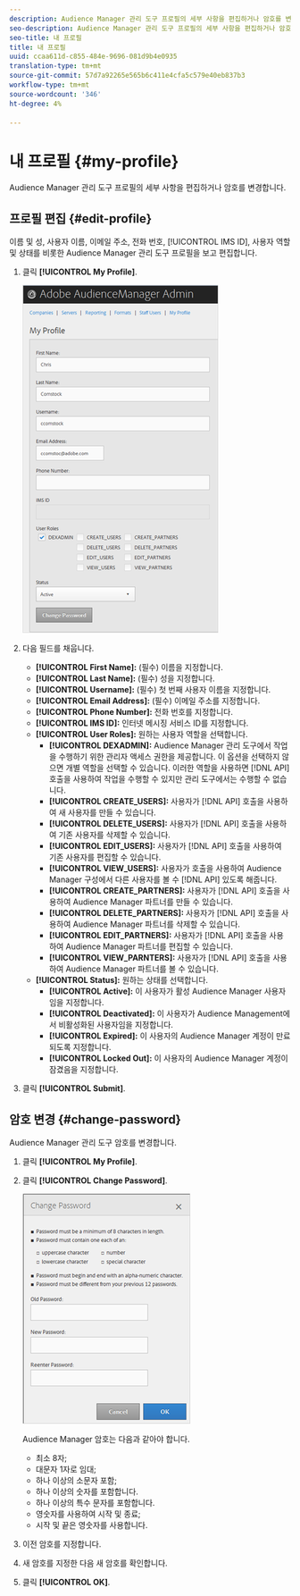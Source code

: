 ```yaml
---
description: Audience Manager 관리 도구 프로필의 세부 사항을 편집하거나 암호를 변경합니다.
seo-description: Audience Manager 관리 도구 프로필의 세부 사항을 편집하거나 암호를 변경합니다.
seo-title: 내 프로필
title: 내 프로필
uuid: ccaa611d-c855-484e-9696-081d9b4e0935
translation-type: tm+mt
source-git-commit: 57d7a92265e565b6c411e4cfa5c579e40eb837b3
workflow-type: tm+mt
source-wordcount: '346'
ht-degree: 4%

---
```



# 내 프로필 {#my-profile}

Audience Manager 관리 도구 프로필의 세부 사항을 편집하거나 암호를 변경합니다.

<!-- c_my_profile.xml -->

## 프로필 편집 {#edit-profile}

이름 및 성, 사용자 이름, 이메일 주소, 전화 번호, [!UICONTROL IMS ID], 사용자 역할 및 상태를 비롯한 Audience Manager 관리 도구 프로필을 보고 편집합니다.

<!-- t_edit_profile.xml -->

1. 클릭 **[!UICONTROL My Profile]**.

   ![단계 결과](assets/profile.png)

2. 다음 필드를 채웁니다.
   * **[!UICONTROL First Name]:** (필수) 이름을 지정합니다.
   * **[!UICONTROL Last Name]:** (필수) 성을 지정합니다.
   * **[!UICONTROL Username]:** (필수) 첫 번째 사용자 이름을 지정합니다.
   * **[!UICONTROL Email Address]:** (필수) 이메일 주소를 지정합니다.
   * **[!UICONTROL Phone Number]:** 전화 번호를 지정합니다.
   * **[!UICONTROL IMS ID]:** 인터넷 메시징 서비스 ID를 지정합니다.
   * **[!UICONTROL User Roles]:** 원하는 사용자 역할을 선택합니다.
      * **[!UICONTROL DEXADMIN]:** Audience Manager 관리 도구에서 작업을 수행하기 위한 관리자 액세스 권한을 제공합니다. 이 옵션을 선택하지 않으면 개별 역할을 선택할 수 있습니다. 이러한 역할을 사용하면 [!DNL API] 호출을 사용하여 작업을 수행할 수 있지만 관리 도구에서는 수행할 수 없습니다.
      * **[!UICONTROL CREATE_USERS]:** 사용자가  [!DNL API] 호출을 사용하여 새 사용자를 만들 수 있습니다.
      * **[!UICONTROL DELETE_USERS]:** 사용자가  [!DNL API] 호출을 사용하여 기존 사용자를 삭제할 수 있습니다.
      * **[!UICONTROL EDIT_USERS]:** 사용자가  [!DNL API] 호출을 사용하여 기존 사용자를 편집할 수 있습니다.
      * **[!UICONTROL VIEW_USERS]:** 사용자가 호출을 사용하여 Audience Manager 구성에서 다른 사용자를 볼 수  [!DNL API] 있도록 해줍니다.
      * **[!UICONTROL CREATE_PARTNERS]:** 사용자가  [!DNL API] 호출을 사용하여 Audience Manager 파트너를 만들 수 있습니다.
      * **[!UICONTROL DELETE_PARTNERS]:** 사용자가  [!DNL API] 호출을 사용하여 Audience Manager 파트너를 삭제할 수 있습니다.
      * **[!UICONTROL EDIT_PARTNERS]:** 사용자가  [!DNL API] 호출을 사용하여 Audience Manager 파트너를 편집할 수 있습니다.
      * **[!UICONTROL VIEW_PARNTERS]:** 사용자가  [!DNL API] 호출을 사용하여 Audience Manager 파트너를 볼 수 있습니다.
   * **[!UICONTROL Status]:** 원하는 상태를 선택합니다.
      * **[!UICONTROL Active]:** 이 사용자가 활성 Audience Manager 사용자임을 지정합니다.
      * **[!UICONTROL Deactivated]:** 이 사용자가 Audience Management에서 비활성화된 사용자임을 지정합니다.
      * **[!UICONTROL Expired]:** 이 사용자의 Audience Manager 계정이 만료되도록 지정합니다.
      * **[!UICONTROL Locked Out]:** 이 사용자의 Audience Manager 계정이 잠겼음을 지정합니다.
3. 클릭 **[!UICONTROL Submit]**.

## 암호 변경 {#change-password}

Audience Manager 관리 도구 암호를 변경합니다.

<!-- t_change_password.xml -->

1. 클릭 **[!UICONTROL My Profile]**.
1. 클릭 **[!UICONTROL Change Password]**.

   ![](assets/change_password.png)

   Audience Manager 암호는 다음과 같아야 합니다.

   * 최소 8자;
   * 대문자 1자로 임대;
   * 하나 이상의 소문자 포함;
   * 하나 이상의 숫자를 포함합니다.
   * 하나 이상의 특수 문자를 포함합니다.
   * 영숫자를 사용하여 시작 및 종료;
   * 시작 및 끝은 영숫자를 사용합니다.

1. 이전 암호를 지정합니다.
1. 새 암호를 지정한 다음 새 암호를 확인합니다.
1. 클릭 **[!UICONTROL OK]**.